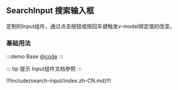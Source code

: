 ## SearchInput 搜索输入框

定制的Input组件，通过点击按钮或按回车键触发v-model绑定值的改变。

### 基础用法

:::demo Base
@[code](../.vuepress/demo/search-input/Base.vue)
:::

::: tip 提示
Input组件文档参照 <element-link component="Input"></element-link>
:::


!!!include(search-input/index.zh-CN.md)!!!
